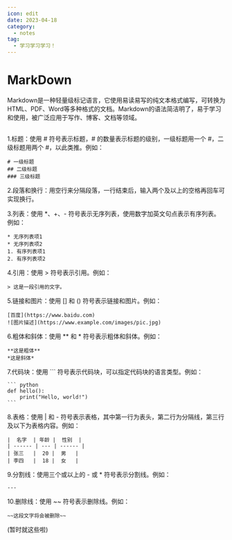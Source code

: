 ```yaml
---
icon: edit
date: 2023-04-18
category:
  - notes
tag:
  - 学习学习学习！
---
```


# MarkDown
Markdown是一种轻量级标记语言，它使用易读易写的纯文本格式编写，可转换为HTML、PDF、Word等多种格式的文档。Markdown的语法简洁明了，易于学习和使用，被广泛应用于写作、博客、文档等领域。
##
1.标题：使用 # 符号表示标题，# 的数量表示标题的级别，一级标题用一个 #，二级标题用两个 #，以此类推。例如：
```markdowm
# 一级标题
## 二级标题
### 三级标题
```

2.段落和换行：用空行来分隔段落，一行结束后，输入两个及以上的空格再回车可实现换行。

3.列表：使用 *、+、- 符号表示无序列表，使用数字加英文句点表示有序列表。例如：
```markdowm
* 无序列表项1
* 无序列表项2
1. 有序列表项1
2. 有序列表项2
```
4.引用：使用 > 符号表示引用。例如：
```markdowm
> 这是一段引用的文字。
```
5.链接和图片：使用 [] 和 () 符号表示链接和图片。例如：
```markdowm
[百度](https://www.baidu.com)
![图片描述](https://www.example.com/images/pic.jpg)
```
6.粗体和斜体：使用 ** 和 * 符号表示粗体和斜体。例如：
```markdowm
**这是粗体**
*这是斜体*
```
7.代码块：使用 ``` 符号表示代码块，可以指定代码块的语言类型。例如：
```markdowm
​``` python
def hello():
    print("Hello, world!")
​```
```
8.表格：使用 | 和 - 符号表示表格，其中第一行为表头，第二行为分隔线，第三行及以下为表格内容。例如：
```markdowm
|  名字  | 年龄 |  性别  |
| ------ | --- | ------ |
| 张三   |  20 |  男   |
| 李四   |  18 |  女   |
```
9.分割线：使用三个或以上的 - 或 * 符号表示分割线。例如：
```markdowm
---
```
10.删除线：使用 ~~ 符号表示删除线。例如：
```markdowm
~~这段文字将会被删除~~
```
(暂时就这些啦)
